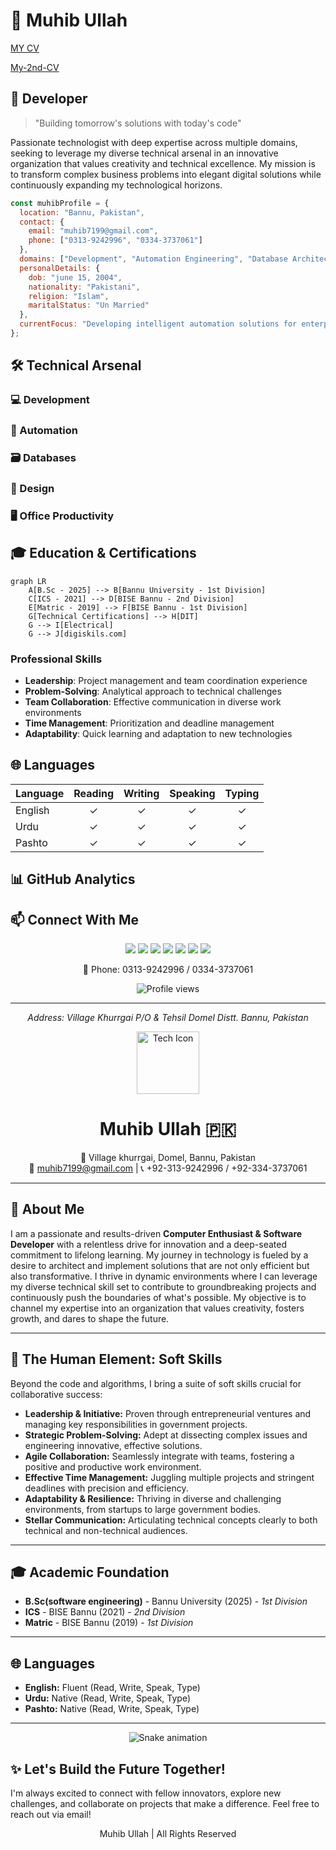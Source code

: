 # 🚀 Muhib Ullah

<a href="https://muhibkhan123.github.io/My-CV/">MY CV</a>                                      

<a href="https://muhibkhan123.github.io/Muhib-Ullah-Professional-CV/">My-2nd-CV</a>

## 💫 Developer

> "Building tomorrow's solutions with today's code"

Passionate technologist with deep expertise across multiple domains, seeking to leverage my diverse technical arsenal in an innovative organization that values creativity and technical excellence. My mission is to transform complex business problems into elegant digital solutions while continuously expanding my technological horizons.

```javascript
const muhibProfile = {
  location: "Bannu, Pakistan",
  contact: {
    email: "muhib7199@gmail.com",
    phone: ["0313-9242996", "0334-3737061"]
  },
  domains: ["Development", "Automation Engineering", "Database Architecture", "UX Design"],
  personalDetails: {
    dob: "june 15, 2004",
    nationality: "Pakistani",
    religion: "Islam",
    maritalStatus: "Un Married"
  },
  currentFocus: "Developing intelligent automation solutions for enterprise workflows"
};
```


## 🛠️ Technical Arsenal

### 💻 Development

### 🤖 Automation

### 🗃️ Databases

### 🎨 Design

### 🖥️ Office Productivity

## 🎓 Education \& Certifications

```mermaid
graph LR
    A[B.Sc - 2025] --> B[Bannu University - 1st Division]
    C[ICS - 2021] --> D[BISE Bannu - 2nd Division]
    E[Matric - 2019] --> F[BISE Bannu - 1st Division]
    G[Technical Certifications] --> H[DIT]
    G --> I[Electrical]
    G --> J[digiskils.com]
```



### Professional Skills

- **Leadership**: Project management and team coordination experience
- **Problem-Solving**: Analytical approach to technical challenges
- **Team Collaboration**: Effective communication in diverse work environments
- **Time Management**: Prioritization and deadline management
- **Adaptability**: Quick learning and adaptation to new technologies


## 🌐 Languages

| Language | Reading | Writing | Speaking | Typing |
| :-- | :--: | :--: | :--: | :--: |
| English | ✓ | ✓ | ✓ | ✓ |
| Urdu | ✓ | ✓ | ✓ | ✓ |
| Pashto | ✓ | ✓ | ✓ | ✓ |


## 📊 GitHub Analytics

## 📫 Connect With Me


<div align="center">
    <div>
        <a href="mailto:muhib7196@gmail.com"><img src="https://img.shields.io/badge/-Email%20Me-D14836?style=for-the-badge&logo=gmail&logoColor=white"/></a>
        <a href="https://github.com/muhibkhan123"><img src="https://img.shields.io/badge/-GitHub-181717?style=for-the-badge&logo=github&logoColor=white"/></a>
        <a href="https://www.linkedin.com/in/muhib-ullah-62663723b/"><img src="https://img.shields.io/badge/-LinkedIn-0077B5?style=for-the-badge&logo=linkedin&logoColor=white"/></a>
        <a href="https://www.instagram.com/itx______muhibullah/"><img src="https://img.shields.io/badge/-Instagram-E4405F?style=for-the-badge&logo=instagram&logoColor=white"/></a>
        <a href="https://www.facebook.com/Muhibedtix"><img src="https://img.shields.io/badge/-Facebook-1877F2?style=for-the-badge&logo=facebook&logoColor=white"/></a>
        <a href="https://www.tiktok.com/@muhib__afghani"><img src="https://img.shields.io/badge/-TikTok-000000?style=for-the-badge&logo=tiktok&logoColor=white"/></a>
        <a href="https://www.youtube.com/@muhibedtix3370"><img src="https://img.shields.io/badge/-YouTube-FF0000?style=for-the-badge&logo=youtube&logoColor=white"/></a>
    </div>
    
</div>
<p align="center">
  📱 Phone: 0313-9242996 / 0334-3737061
</p>
<p align="center">
  <img src="https://komarev.com/ghpvc/?username=muhibkhan123&color=blueviolet&style=flat-square&label=Profile+Views" alt="Profile views"/>
</p>

---

<p align="center">
  <i>Address: Village Khurrgai P/O & Tehsil Domel Distt. Bannu, Pakistan</i>
</p>


<div align="center">
  <img src="https://raw.githubusercontent.com/FortAwesome/Font-Awesome/6.x/svgs/solid/microchip.svg" width="100" alt="Tech Icon">
  <h1>Muhib Ullah 🇵🇰</h1>
 
  <p>
    📍 Village khurrgai, Domel, Bannu, Pakistan <br />
    📧 <a href="mailto:muhib7199@gmail.com">muhib7199@gmail.com</a> | 📞 +92-313-9242996 / +92-334-3737061
  </p>
</div>

---

## 🚀 About Me

I am a passionate and results-driven **Computer Enthusiast & Software Developer** with a relentless drive for innovation and a deep-seated commitment to lifelong learning. My journey in technology is fueled by a desire to architect and implement solutions that are not only efficient but also transformative. I thrive in dynamic environments where I can leverage my diverse technical skill set to contribute to groundbreaking projects and continuously push the boundaries of what's possible. My objective is to channel my expertise into an organization that values creativity, fosters growth, and dares to shape the future.

---

## 🤝 The Human Element: Soft Skills

Beyond the code and algorithms, I bring a suite of soft skills crucial for collaborative success:

*   **Leadership & Initiative:** Proven through entrepreneurial ventures and managing key responsibilities in government projects.
*   **Strategic Problem-Solving:** Adept at dissecting complex issues and engineering innovative, effective solutions.
*   **Agile Collaboration:** Seamlessly integrate with teams, fostering a positive and productive work environment.
*   **Effective Time Management:** Juggling multiple projects and stringent deadlines with precision and efficiency.
*   **Adaptability & Resilience:** Thriving in diverse and challenging environments, from startups to large government bodies.
*   **Stellar Communication:** Articulating technical concepts clearly to both technical and non-technical audiences.

---
## 🎓 Academic Foundation

*   **B.Sc(software engineering)** - Bannu University (2025) - *1st Division*
*   **ICS** - BISE Bannu (2021) - *2nd Division*
*   **Matric** - BISE Bannu (2019) - *1st Division*

---
## 🌐 Languages

*   **English:** Fluent (Read, Write, Speak, Type)
*   **Urdu:** Native (Read, Write, Speak, Type)
*   **Pashto:** Native (Read, Write, Speak, Type)

---

<!-- Snake Game Repo View -->

<div align="center">
  <img src="https://profile-readme-generator.com/assets/snake.svg" alt="Snake animation" />
</div

---

## ✨ Let's Build the Future Together!

I'm always excited to connect with fellow innovators, explore new challenges, and collaborate on projects that make a difference. Feel free to reach out via email!

<div align="center">
  <p>
     Muhib Ullah | All Rights Reserved
  </p>
</div>
